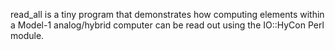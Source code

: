 read_all is a tiny program that demonstrates how computing elements within a
Model-1 analog/hybrid computer can be read out using the IO::HyCon Perl module.
